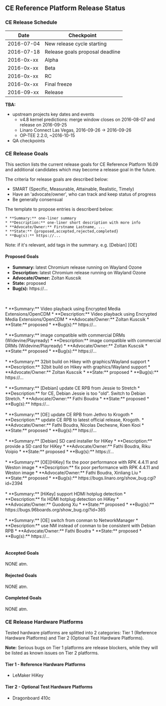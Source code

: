 ## CE Reference Platform Release Status

### CE Release Schedule

| Date          | Checkpoint |
| ------------- | ------------- |
| 2016-07-04    | New release cycle starting      |
| 2016-07-18    | Release goals proposal deadline |
| 2016-0x-xx    | Alpha                           |
| 2016-0x-xx    | Beta                            |
| 2016-0x-xx    | RC                              |
| 2016-0x-xx    | Final freeze                    |
| 2016-09-xx    | Release                         |

**TBA:**
* upstream projects key dates and events
  * v4.8 kernel predictions: merge window closes on 2016-08-07 and release on 2016-09-25 
  * Linaro Connect Las Vegas, 2016-09-26 -> 2016-09-26
  * OP-TEE 2.2.0, ~2016-10-15
* QA checkpoints

### CE Release Goals

This section lists the current release goals for CE Reference Platform 16.09 and additional candidates which may become a release goal in the future.

The criteria for release goals are described below:
* SMART (Specific, Measurable, Attainable, Realistic, Timely)
* Have an 'advocate/owner', who can track and keep status of progress
* Be generally consensual

The template to propose entries is describerd below:
```
* **Summary:** one-liner summary
* **Description:** one-liner short description with more info
* **Advocate/Owner:** Firstname Lastname, ...
* **State:** {proposed,accepted,rejected,completed}
* **Bug(s):** https://...
```

Note: if it's relevant, add tags in the summary. e.g. [Debian] [OE]

#### Proposed Goals

* **Summary:** latest Chromium release running on Wayland Ozone
* **Description:** latest Chromium release running on Wayland Ozone
* **Advocate/Owner:** Zoltan Kuscsik
* **State:** proposed
* **Bug(s):** https://...
<br />
<br />
* **Summary:** Video playback using Encrypted Media Extensions/OpenCDM
* **Description:** Video playback using Encrypted Media Extensions/OpenCDM
* **Advocate/Owner:** Zoltan Kuscsik
* **State:** proposed
* **Bug(s):** https://...
<br />
<br />
* **Summary:** image compatible with commercial DRMs (Widevine/Playready)
* **Description:** image compatible with commercial DRMs (Widevine/Playready)
* **Advocate/Owner:** Zoltan Kuscsik
* **State:** proposed
* **Bug(s):** https://...
<br />
<br />
* **Summary:** 32bit build on Hikey with graphics/Wayland support
* **Description:** 32bit build on Hikey with graphics/Wayland support
* **Advocate/Owner:** Zoltan Kuscsik
* **State:** proposed
* **Bug(s):** https://...
<br />
<br />
* **Summary:** [Debian] update CE RPB from Jessie to Stretch
* **Description:** for CE, Debian Jessie is too "old". Switch to Debian Stretch.
* **Advocate/Owner:** Fathi Boudra
* **State:** proposed
* **Bug(s):** https://...
<br />
<br />
* **Summary:** [OE] update CE RPB from Jethro to Krogoth
* **Description:** update CE RPB to latest official release, Krogoth.
* **Advocate/Owner:** Fathi Boudra, Nicolas Dechesne, Koen Kooi
* **State:** proposed
* **Bug(s):** https://...
<br />
<br />
* **Summary:** [Debian] SD card installer for HiKey
* **Description:** provide a SD card for HiKey
* **Advocate/Owner:** Fathi Boudra, Riku Voipio
* **State:** proposed
* **Bug(s):** https://...
<br />
<br />
* **Summary:** [OE][HiKey] fix the poor performance with RPK 4.4.11 and Weston image
* **Description:** fix poor performance with RPK 4.4.11 and Weston image
* **Advocate/Owner:** Fathi Boudra, Xinliang Liu
* **State:** proposed
* **Bug(s):** https://bugs.linaro.org/show_bug.cgi?id=2394
<br />
<br />
* **Summary:** [HiKey] support HDMI hotplug detection
* **Description:** fix HDMI hotplug detection on HiKey
* **Advocate/Owner:** Guodong Xu
* **State:** proposed
* **Bug(s):** https://bugs.96boards.org/show_bug.cgi?id=385
<br />
<br />
* **Summary:** [OE] switch from conman to NetworkManager
* **Description:** use NM instead of conman to be consistent with Debian RPB
* **Advocate/Owner:** Fathi Boudra
* **State:** proposed
* **Bug(s):** https://...
<br />
<br />

#### Accepted Goals

NONE atm.

#### Rejected Goals

NONE atm.

#### Completed Goals

NONE atm.

### CE Release Hardware Platforms

Tested hardware platforms are splitted into 2 categories: Tier 1 (Reference Hardware Platforms) and Tier 2 (Optional Test Hardware Platforms).

**Note:** Serious bugs on Tier 1 platforms are release blockers, while they will be listed as known issues on Tier 2 platforms.

#### Tier 1 - Reference Hardware Platforms

* LeMaker HiKey

#### Tier 2 - Optional Test Hardware Platforms

* Dragonboard 410c
